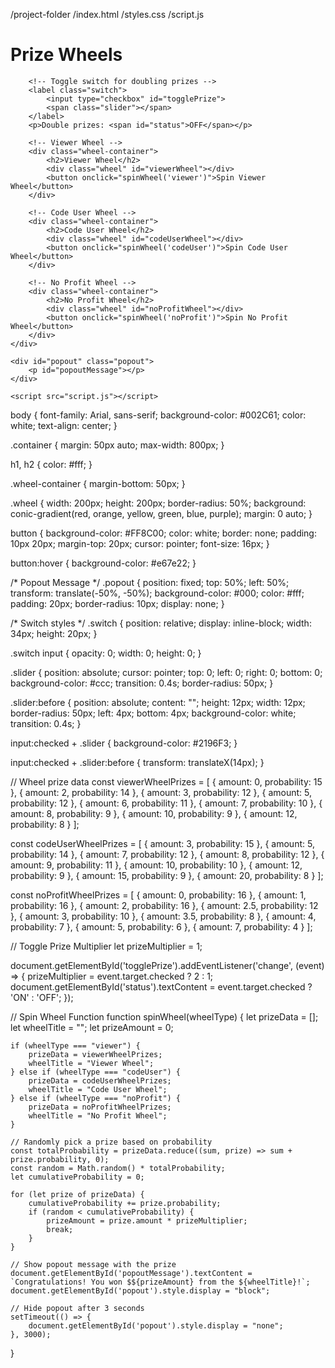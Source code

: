 /project-folder
    /index.html
    /styles.css
    /script.js

<html lang="en">
<head>
    <meta charset="UTF-8">
    <meta name="viewport" content="width=device-width, initial-scale=1.0">
    <title>Prize Wheels</title>
    <link rel="stylesheet" href="styles.css">
</head>
<body>
    <div class="container">
        <h1>Prize Wheels</h1>
        
        <!-- Toggle switch for doubling prizes -->
        <label class="switch">
            <input type="checkbox" id="togglePrize">
            <span class="slider"></span>
        </label>
        <p>Double prizes: <span id="status">OFF</span></p>

        <!-- Viewer Wheel -->
        <div class="wheel-container">
            <h2>Viewer Wheel</h2>
            <div class="wheel" id="viewerWheel"></div>
            <button onclick="spinWheel('viewer')">Spin Viewer Wheel</button>
        </div>

        <!-- Code User Wheel -->
        <div class="wheel-container">
            <h2>Code User Wheel</h2>
            <div class="wheel" id="codeUserWheel"></div>
            <button onclick="spinWheel('codeUser')">Spin Code User Wheel</button>
        </div>

        <!-- No Profit Wheel -->
        <div class="wheel-container">
            <h2>No Profit Wheel</h2>
            <div class="wheel" id="noProfitWheel"></div>
            <button onclick="spinWheel('noProfit')">Spin No Profit Wheel</button>
        </div>
    </div>

    <div id="popout" class="popout">
        <p id="popoutMessage"></p>
    </div>

    <script src="script.js"></script>
</body>
</html>

body {
    font-family: Arial, sans-serif;
    background-color: #002C61;
    color: white;
    text-align: center;
}

.container {
    margin: 50px auto;
    max-width: 800px;
}

h1, h2 {
    color: #fff;
}

.wheel-container {
    margin-bottom: 50px;
}

.wheel {
    width: 200px;
    height: 200px;
    border-radius: 50%;
    background: conic-gradient(red, orange, yellow, green, blue, purple);
    margin: 0 auto;
}

button {
    background-color: #FF8C00;
    color: white;
    border: none;
    padding: 10px 20px;
    margin-top: 20px;
    cursor: pointer;
    font-size: 16px;
}

button:hover {
    background-color: #e67e22;
}

/* Popout Message */
.popout {
    position: fixed;
    top: 50%;
    left: 50%;
    transform: translate(-50%, -50%);
    background-color: #000;
    color: #fff;
    padding: 20px;
    border-radius: 10px;
    display: none;
}

/* Switch styles */
.switch {
    position: relative;
    display: inline-block;
    width: 34px;
    height: 20px;
}

.switch input {
    opacity: 0;
    width: 0;
    height: 0;
}

.slider {
    position: absolute;
    cursor: pointer;
    top: 0;
    left: 0;
    right: 0;
    bottom: 0;
    background-color: #ccc;
    transition: 0.4s;
    border-radius: 50px;
}

.slider:before {
    position: absolute;
    content: "";
    height: 12px;
    width: 12px;
    border-radius: 50px;
    left: 4px;
    bottom: 4px;
    background-color: white;
    transition: 0.4s;
}

input:checked + .slider {
    background-color: #2196F3;
}

input:checked + .slider:before {
    transform: translateX(14px);
}

// Wheel prize data
const viewerWheelPrizes = [
    { amount: 0, probability: 15 },
    { amount: 2, probability: 14 },
    { amount: 3, probability: 12 },
    { amount: 5, probability: 12 },
    { amount: 6, probability: 11 },
    { amount: 7, probability: 10 },
    { amount: 8, probability: 9 },
    { amount: 10, probability: 9 },
    { amount: 12, probability: 8 }
];

const codeUserWheelPrizes = [
    { amount: 3, probability: 15 },
    { amount: 5, probability: 14 },
    { amount: 7, probability: 12 },
    { amount: 8, probability: 12 },
    { amount: 9, probability: 11 },
    { amount: 10, probability: 10 },
    { amount: 12, probability: 9 },
    { amount: 15, probability: 9 },
    { amount: 20, probability: 8 }
];

const noProfitWheelPrizes = [
    { amount: 0, probability: 16 },
    { amount: 1, probability: 16 },
    { amount: 2, probability: 16 },
    { amount: 2.5, probability: 12 },
    { amount: 3, probability: 10 },
    { amount: 3.5, probability: 8 },
    { amount: 4, probability: 7 },
    { amount: 5, probability: 6 },
    { amount: 7, probability: 4 }
];

// Toggle Prize Multiplier
let prizeMultiplier = 1;

document.getElementById('togglePrize').addEventListener('change', (event) => {
    prizeMultiplier = event.target.checked ? 2 : 1;
    document.getElementById('status').textContent = event.target.checked ? 'ON' : 'OFF';
});

// Spin Wheel Function
function spinWheel(wheelType) {
    let prizeData = [];
    let wheelTitle = "";
    let prizeAmount = 0;

    if (wheelType === "viewer") {
        prizeData = viewerWheelPrizes;
        wheelTitle = "Viewer Wheel";
    } else if (wheelType === "codeUser") {
        prizeData = codeUserWheelPrizes;
        wheelTitle = "Code User Wheel";
    } else if (wheelType === "noProfit") {
        prizeData = noProfitWheelPrizes;
        wheelTitle = "No Profit Wheel";
    }

    // Randomly pick a prize based on probability
    const totalProbability = prizeData.reduce((sum, prize) => sum + prize.probability, 0);
    const random = Math.random() * totalProbability;
    let cumulativeProbability = 0;

    for (let prize of prizeData) {
        cumulativeProbability += prize.probability;
        if (random < cumulativeProbability) {
            prizeAmount = prize.amount * prizeMultiplier;
            break;
        }
    }

    // Show popout message with the prize
    document.getElementById('popoutMessage').textContent = `Congratulations! You won $${prizeAmount} from the ${wheelTitle}!`;
    document.getElementById('popout').style.display = "block";

    // Hide popout after 3 seconds
    setTimeout(() => {
        document.getElementById('popout').style.display = "none";
    }, 3000);
}
